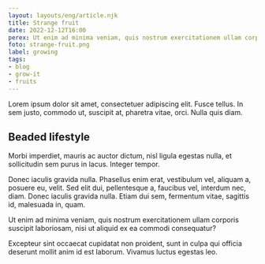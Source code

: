 ```yaml
---
layout: layouts/eng/article.njk
title: Strange fruit
date: 2022-12-12T16:00
perex: Ut enim ad minima veniam, quis nostrum exercitationem ullam corporis suscipit
foto: strange-fruit.png
label: growing
tags: 
- blog
- grow-it
- fruits
---
```



Lorem ipsum dolor sit amet, consectetuer adipiscing elit. Fusce tellus. In sem justo, commodo ut, suscipit at, pharetra vitae, orci. Nulla quis diam.

## Beaded lifestyle
 Morbi imperdiet, mauris ac auctor dictum, nisl ligula egestas nulla, et sollicitudin sem purus in lacus. Integer tempor. 
 
 Donec iaculis gravida nulla. Phasellus enim erat, vestibulum vel, aliquam a, posuere eu, velit. Sed elit dui, pellentesque a, faucibus vel, interdum nec, diam. Donec iaculis gravida nulla. Etiam dui sem, fermentum vitae, sagittis id, malesuada in, quam. 
 
 Ut enim ad minima veniam, quis nostrum exercitationem ullam corporis suscipit laboriosam, nisi ut aliquid ex ea commodi consequatur? 
 
 Excepteur sint occaecat cupidatat non proident, sunt in culpa qui officia deserunt mollit anim id est laborum. Vivamus luctus egestas leo.
